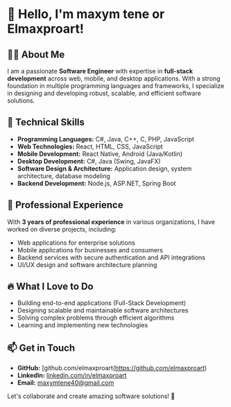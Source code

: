 # 👋 Hello, I'm maxym tene or Elmaxproart!

## 👨‍💻 About Me
I am a passionate **Software Engineer** with expertise in **full-stack development** across web, mobile, and desktop applications. With a strong foundation in multiple programming languages and frameworks, I specialize in designing and developing robust, scalable, and efficient software solutions.

## 🚀 Technical Skills
- **Programming Languages:** C#, Java, C++, C, PHP, JavaScript
- **Web Technologies:** React, HTML, CSS, JavaScript
- **Mobile Development:** React Native, Android (Java/Kotlin)
- **Desktop Development:** C#, Java (Swing, JavaFX)
- **Software Design & Architecture:** Application design, system architecture, database modeling
- **Backend Development:** Node.js, ASP.NET, Spring Boot

## 💼 Professional Experience
With **3 years of professional experience** in various organizations, I have worked on diverse projects, including:
- Web applications for enterprise solutions
- Mobile applications for businesses and consumers
- Backend services with secure authentication and API integrations
- UI/UX design and software architecture planning

## 🔥 What I Love to Do
- Building end-to-end applications (Full-Stack Development)
- Designing scalable and maintainable software architectures
- Solving complex problems through efficient algorithms
- Learning and implementing new technologies

## 📫 Get in Touch
- **GitHub:** [github.com/elmaxproart(https://github.com/elmaxproart)
- **LinkedIn:** [linkedin.com/in/elmaxproart](https://linkedin.com/in/elmaxproart)
- **Email:** maxymtene40@gmail.com

Let's collaborate and create amazing software solutions! 🚀

